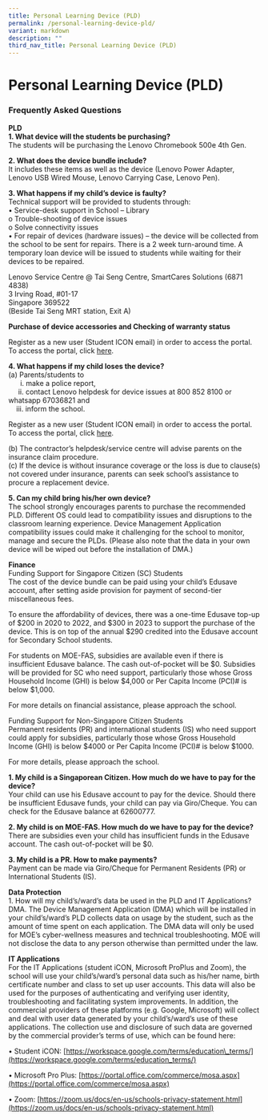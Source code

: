 ```yaml
---
title: Personal Learning Device (PLD)
permalink: /personal-learning-device-pld/
variant: markdown
description: ""
third_nav_title: Personal Learning Device (PLD)
---
```

Personal Learning Device (PLD)
==============================

### Frequently Asked Questions

**PLD**  
**1\. What device will the students be purchasing?**  
The students will be purchasing the Lenovo Chromebook 500e 4th Gen.

**2\. What does the device bundle include?**  
It includes these items as well as the device (Lenovo Power Adapter, Lenovo USB Wired Mouse, Lenovo Carrying Case, Lenovo Pen).

**3\. What happens if my child’s device is faulty?**  
Technical support will be provided to students through:  
• Service-desk support in School – Library  
o Trouble-shooting of device issues  
o Solve connectivity issues  
• For repair of devices (hardware issues) – the device will be collected from the school to be sent for repairs. There is a 2 week turn-around time. A temporary loan device will be issued to students while waiting for their devices to be repaired.

Lenovo Service Centre @ Tai Seng Centre, SmartCares Solutions (6871 4838)  
3 Irving Road, #01-17  
Singapore 369522  
(Beside Tai Seng MRT station, Exit A)

**Purchase of device accessories and Checking of warranty status**

Register as a new user (Student ICON email) in order to access the portal. To access the portal, click [here](https://www.asiapac.com.sg/pld-lenovo/account/login).

**4\. What happens if my child loses the device?**  
(a) Parents/students to  
      i. make a police report,  
     ii. contact Lenovo helpdesk for device issues at 800 852 8100 or whatsapp 67036821 and  
    iii. inform the school.

Register as a new user (Student ICON email) in order to access the portal. To access the portal, click [here](https://www.asiapac.com.sg/pld-lenovo/account/login).

(b) The contractor’s helpdesk/service centre will advise parents on the insurance claim procedure.  
(c) If the device is without insurance coverage or the loss is due to clause(s) not covered under insurance, parents can seek school’s assistance to procure a replacement device.

**5\. Can my child bring his/her own device?**  
The school strongly encourages parents to purchase the recommended PLD. Different OS could lead to compatibility issues and disruptions to the classroom learning experience. Device Management Application compatibility issues could make it challenging for the school to monitor, manage and secure the PLDs. (Please also note that the data in your own device will be wiped out before the installation of DMA.)

**Finance**  
Funding Support for Singapore Citizen (SC) Students  
The cost of the device bundle can be paid using your child’s Edusave account, after setting aside provision for payment of second-tier miscellaneous fees.

To ensure the affordability of devices, there was a one-time Edusave top-up of $200 in 2020 to 2022, and $300 in 2023 to support the purchase of the device. This is on top of the annual $290 credited into the Edusave account for Secondary School students.

For students on MOE-FAS, subsidies are available even if there is insufficient Edusave balance. The cash out-of-pocket will be $0. Subsidies will be provided for SC who need support, particularly those whose Gross Household Income (GHI) is below $4,000 or Per Capita Income (PCI)# is below $1,000.

For more details on financial assistance, please approach the school.

Funding Support for Non-Singapore Citizen Students  
Permanent residents (PR) and international students (IS) who need support could apply for subsidies, particularly those whose Gross Household Income (GHI) is below $4000 or Per Capita Income (PCI)# is below $1000.

For more details, please approach the school.

**1\. My child is a Singaporean Citizen. How much do we have to pay for the device?**  
Your child can use his Edusave account to pay for the device. Should there be insufficient Edusave funds, your child can pay via Giro/Cheque. You can check for the Edusave balance at 62600777.

**2\. My child is on MOE-FAS. How much do we have to pay for the device?**  
There are subsidies even your child has insufficient funds in the Edusave account. The cash out-of-pocket will be $0.

**3\. My child is a PR. How to make payments?**  
Payment can be made via Giro/Cheque for Permanent Residents (PR) or International Students (IS).

**Data Protection**  
1\. How will my child’s/ward’s data be used in the PLD and IT Applications?  
DMA. The Device Management Application (DMA) which will be installed in your child’s/ward’s PLD collects data on usage by the student, such as the amount of time spent on each application. The DMA data will only be used for MOE’s cyber-wellness measures and technical troubleshooting. MOE will not disclose the data to any person otherwise than permitted under the law.

**IT Applications**  
For the IT Applications (student iCON, Microsoft ProPlus and Zoom), the school will use your child’s/ward’s personal data such as his/her name, birth certificate number and class to set up user accounts. This data will also be used for the purposes of authenticating and verifying user identity, troubleshooting and facilitating system improvements. In addition, the commercial providers of these platforms (e.g. Google, Microsoft) will collect and deal with user data generated by your child’s/ward’s use of these applications. The collection use and disclosure of such data are governed by the commercial provider’s terms of use, which can be found here:

• Student iCON: [https://workspace.google.com/terms/education\_terms/](https://workspace.google.com/terms/education_terms/)

• Microsoft Pro Plus: [https://portal.office.com/commerce/mosa.aspx](https://portal.office.com/commerce/mosa.aspx)

• Zoom: [https://zoom.us/docs/en-us/schools-privacy-statement.html](https://zoom.us/docs/en-us/schools-privacy-statement.html)